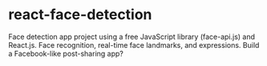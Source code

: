# react-face-detection
Face detection app project using a free JavaScript library (face-api.js) and React.js. Face recognition, real-time face landmarks, and expressions. Build a Facebook-like post-sharing app?
